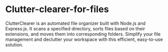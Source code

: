 # Clutter-clearer-for-files
ClutterClearer is an automated file organizer built with Node.js and Express.js. It scans a specified directory, sorts files based on their extensions, and moves them into corresponding folders. Simplify your file management and declutter your workspace with this efficient, easy-to-use solution.
